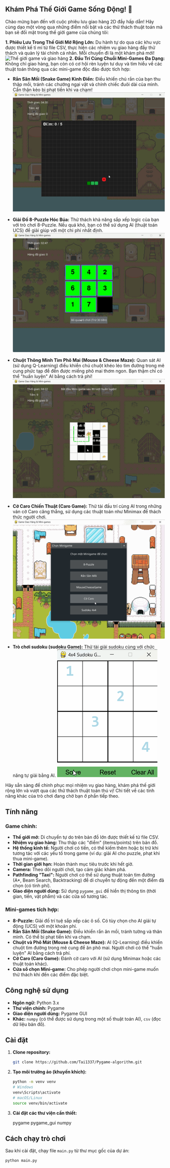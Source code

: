 ## Khám Phá Thế Giới Game Sống Động! 🚀

Chào mừng bạn đến với cuộc phiêu lưu giao hàng 2D đầy hấp dẫn! Hãy cùng dạo một vòng qua những điểm nổi bật và các thử thách thuật toán mà bạn sẽ đối mặt trong thế giới game của chúng tôi:

**1. Phiêu Lưu Trong Thế Giới Mở Rộng Lớn:**
Du hành tự do qua các khu vực được thiết kế tỉ mỉ từ file CSV, thực hiện các nhiệm vụ giao hàng đầy thử thách và quản lý tài chính cá nhân. Mỗi chuyến đi là một khám phá mới!
![Thế giới game và giao hàng](gif/1.gif)
**2. Đấu Trí Cùng Chuỗi Mini-Games Đa Dạng:**
Không chỉ giao hàng, bạn còn có cơ hội rèn luyện tư duy và tìm hiểu về các thuật toán thông qua các mini-game độc đáo được tích hợp:

* **Rắn Săn Mồi (Snake Game) Kinh Điển:** Điều khiển chú rắn của bạn thu thập mồi, tránh các chướng ngại vật và chính chiếc đuôi dài của mình. Cẩn thận kẻo bị phạt tiền khi va chạm!
    ![Mini-game Rắn Săn Mồi](gif/ran.gif)

* **Giải Đố 8-Puzzle Hóc Búa:** Thử thách khả năng sắp xếp logic của bạn với trò chơi 8-Puzzle. Nếu quá khó, bạn có thể sử dụng AI (thuật toán UCS) để giải giúp với một chi phí nhất định.
    ![Mini-game 8-Puzzle](gif/8.gif)

* **Chuột Thông Minh Tìm Phô Mai (Mouse & Cheese Maze):** Quan sát AI (sử dụng Q-Learning) điều khiển chú chuột khéo léo tìm đường trong mê cung phức tạp để đến được miếng phô mai thơm ngon. Bạn thậm chí có thể "huấn luyện" AI bằng cách trả phí!
    ![Mini-game Chuột và Phô Mát](gif/mouse.gif)

* **Cờ Caro Chiến Thuật (Caro Game):** Thử tài đấu trí cùng AI trong những ván cờ Caro căng thẳng, sử dụng các thuật toán như Minimax để thách thức người chơi.
    ![Mini-game Cờ Caro](gif/caro.gif)
  
* **Trò chơi sudoku (sudoku Game):** Thử tài giải sudoku cùng với chức năng tự giải bằng AI.
    ![Tìm đường tự động với Backtracking](gif/Backtracking.gif)
  
Hãy sẵn sàng để chinh phục mọi nhiệm vụ giao hàng, khám phá thế giới rộng lớn và vượt qua các thử thách thuật toán thú vị! Chi tiết về các tính năng khác của trò chơi đang chờ bạn ở phần tiếp theo.
## Tính năng

### Game chính:
* **Thế giới mở:** Di chuyển tự do trên bản đồ lớn được thiết kế từ file CSV.
* **Nhiệm vụ giao hàng:** Thu thập các "điểm" (items/points) trên bản đồ.
* **Hệ thống kinh tế:** Người chơi có tiền, có thể kiếm thêm hoặc bị trừ khi tương tác với các yếu tố trong game (ví dụ: giải AI cho puzzle, phạt khi thua mini-game).
* **Thời gian giới hạn:** Hoàn thành mục tiêu trước khi hết giờ.
* **Camera:** Theo dõi người chơi, tạo cảm giác khám phá.
* **Pathfinding "Taxi":** Người chơi có thể sử dụng thuật toán tìm đường (A\*, Beam Search, Backtracking) để di chuyển tự động đến một điểm đã chọn (có tính phí).
* **Giao diện người dùng:** Sử dụng `pygame_gui` để hiển thị thông tin (thời gian, tiền, vật phẩm) và các cửa sổ tương tác.

### Mini-games tích hợp:
* **8-Puzzle:** Giải đố trí tuệ sắp xếp các ô số. Có tùy chọn cho AI giải tự động (UCS) với một khoản phí.
* **Rắn Săn Mồi (Snake Game):** Điều khiển rắn ăn mồi, tránh tường và thân mình. Có thể bị phạt tiền khi va chạm.
* **Chuột và Phô Mát (Mouse & Cheese Maze):** AI (Q-Learning) điều khiển chuột tìm đường trong mê cung để ăn phô mai. Người chơi có thể "huấn luyện" AI bằng cách trả phí.
* **Cờ Caro (Caro Game):** Đánh cờ caro với AI (sử dụng Minimax hoặc các thuật toán khác).
* **Cửa sổ chọn Mini-game:** Cho phép người chơi chọn mini-game muốn thử thách khi đến các điểm đặc biệt.

## Công nghệ sử dụng
* **Ngôn ngữ:** Python 3.x
* **Thư viện chính:** Pygame
* **Giao diện người dùng:** Pygame GUI
* **Khác:** `numpy` (có thể được sử dụng trong một số thuật toán AI), `csv` (đọc dữ liệu bản đồ).

## Cài đặt

1.  **Clone repository:**
    ```bash
    git clone https://github.com/Tai1337/Pygame-algorithm.git


2.  **Tạo môi trường ảo (khuyến khích):**
    ```bash
    python -m venv venv
    # Windows
    venv\Scripts\activate
    # macOS/Linux
    source venv/bin/activate
    ```

3.  **Cài đặt các thư viện cần thiết:**
 
    pygame
    pygame_gui
    numpy 
    

## Cách chạy trò chơi

Sau khi cài đặt, chạy file `main.py` từ thư mục gốc của dự án:
```bash
python main.py
